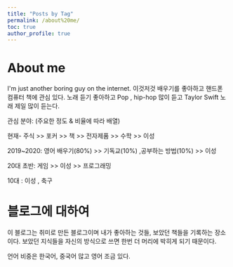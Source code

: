 ```yaml
---
title: "Posts by Tag"
permalink: /about%20me/
toc: true
author_profile: true
---
```


# About me 

I'm just another boring guy on the internet. 이것저것 배우기를 좋아하고 핸드폰 컴퓨터 책에 관심 있다. 노래 듣기 좋아하고 Pop , hip-hop 많이 듣고 Taylor Swift 노래 제일 많이 듣는다.



관심 분야: (주요한 정도 & 비율에 따라 배열)

현재- 주식 >> 포커 >> 책 >> 전자제품 >> 수학 >> 이성

2019~2020: 영어 배우기(80%) >> 기독교(10%) ,공부하는 방법(10%) >> 이성

20대 초반: 게임 >> 이성 >> 프로그래밍

10대 : 이성 , 축구



# 블로그에 대하여

이 블로그는 취미로 만든 블로그이며 내가 좋아하는 것들, 보았던 책들을 기록하는 장소이다. 보았던 지식들을 자신의 방식으로 쓰면 한번 더 머리에 박히게 되기 때문이다.



언어 비중은 한국어, 중국어 많고 영어 조금 있다. 
